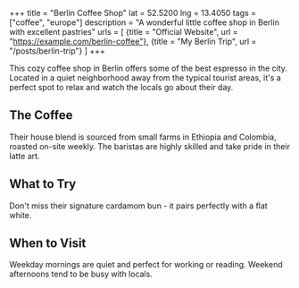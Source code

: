 +++
title = "Berlin Coffee Shop"
lat = 52.5200
lng = 13.4050
tags = ["coffee", "europe"]
description = "A wonderful little coffee shop in Berlin with excellent pastries"
urls = [
  {title = "Official Website", url = "https://example.com/berlin-coffee"},
  {title = "My Berlin Trip", url = "/posts/berlin-trip"}
]
+++

This cozy coffee shop in Berlin offers some of the best espresso in the city. Located in a quiet neighborhood away from the typical tourist areas, it's a perfect spot to relax and watch the locals go about their day.

## The Coffee

Their house blend is sourced from small farms in Ethiopia and Colombia, roasted on-site weekly. The baristas are highly skilled and take pride in their latte art.

## What to Try

Don't miss their signature cardamom bun - it pairs perfectly with a flat white.

## When to Visit

Weekday mornings are quiet and perfect for working or reading. Weekend afternoons tend to be busy with locals.
